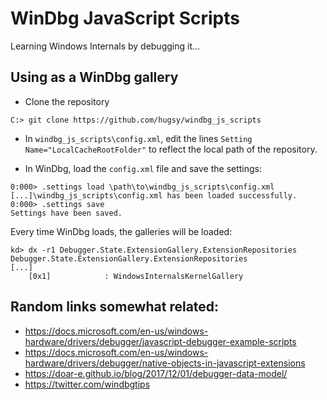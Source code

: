 # WinDbg JavaScript Scripts

Learning Windows Internals by debugging it...


## Using as a WinDbg gallery

 - Clone the repository
```
C:> git clone https://github.com/hugsy/windbg_js_scripts
```

 - In `windbg_js_scripts\config.xml`, edit the lines `Setting Name="LocalCacheRootFolder"` to reflect the local path of the repository.

 - In WinDbg, load the `config.xml` file and save the settings:
```
0:000> .settings load \path\to\windbg_js_scripts\config.xml
[...]\windbg_js_scripts\config.xml has been loaded successfully.
0:000> .settings save
Settings have been saved.
```

Every time WinDbg loads, the galleries will be loaded:

```
kd> dx -r1 Debugger.State.ExtensionGallery.ExtensionRepositories
Debugger.State.ExtensionGallery.ExtensionRepositories
[...]
    [0x1]            : WindowsInternalsKernelGallery
```


## Random links somewhat related:

 - https://docs.microsoft.com/en-us/windows-hardware/drivers/debugger/javascript-debugger-example-scripts
 - https://docs.microsoft.com/en-us/windows-hardware/drivers/debugger/native-objects-in-javascript-extensions
 - https://doar-e.github.io/blog/2017/12/01/debugger-data-model/
 - https://twitter.com/windbgtips